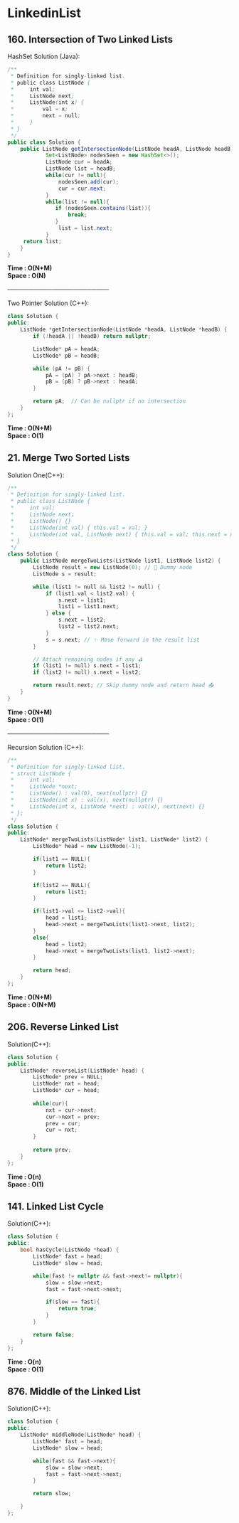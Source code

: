 # LinkedinList

## 160. Intersection of Two Linked Lists
HashSet Solution (Java):
```java
/**
 * Definition for singly-linked list.
 * public class ListNode {
 *     int val;
 *     ListNode next;
 *     ListNode(int x) {
 *         val = x;
 *         next = null;
 *     }
 * }
 */
public class Solution {
    public ListNode getIntersectionNode(ListNode headA, ListNode headB) {
            Set<ListNode> nodesSeen = new HashSet<>();
            ListNode cur = headA;
            ListNode list = headB;
            while(cur != null){
                nodesSeen.add(cur);
                cur = cur.next;
            }
            while(list != null){
               if (nodesSeen.contains(list)){
                   break;
               }
                list = list.next;
            }
     return list;
    }
}
```
**Time : O(N+M)**     
**Space : O(N)**

───────────────────────

Two Pointer Solution (C++):
```c++
class Solution {
public:
    ListNode *getIntersectionNode(ListNode *headA, ListNode *headB) {
        if (!headA || !headB) return nullptr;

        ListNode* pA = headA;
        ListNode* pB = headB;

        while (pA != pB) {
            pA = (pA) ? pA->next : headB;
            pB = (pB) ? pB->next : headA;
        }

        return pA;  // Can be nullptr if no intersection
    }
};
```
**Time : O(N+M)**     
**Space : O(1)**


## 21. Merge Two Sorted Lists
Solution One(C++):
```c++
/**
 * Definition for singly-linked list.
 * public class ListNode {
 *     int val;
 *     ListNode next;
 *     ListNode() {}
 *     ListNode(int val) { this.val = val; }
 *     ListNode(int val, ListNode next) { this.val = val; this.next = next; }
 * }
 */
class Solution {
    public ListNode mergeTwoLists(ListNode list1, ListNode list2) {
        ListNode result = new ListNode(0); // 🎯 Dummy node
        ListNode s = result;

        while (list1 != null && list2 != null) {
            if (list1.val < list2.val) {
                s.next = list1;
                list1 = list1.next;
            } else {
                s.next = list2;
                list2 = list2.next;
            }
            s = s.next; // ✨ Move forward in the result list
        }

        // Attach remaining nodes if any ⛳
        if (list1 != null) s.next = list1;
        if (list2 != null) s.next = list2;

        return result.next; // Skip dummy node and return head 📤
    }
}
```
**Time : O(N+M)**     
**Space : O(1)**

───────────────────────

Recursion Solution (C++):
```c++
/**
 * Definition for singly-linked list.
 * struct ListNode {
 *     int val;
 *     ListNode *next;
 *     ListNode() : val(0), next(nullptr) {}
 *     ListNode(int x) : val(x), next(nullptr) {}
 *     ListNode(int x, ListNode *next) : val(x), next(next) {}
 * };
 */
class Solution {
public:
    ListNode* mergeTwoLists(ListNode* list1, ListNode* list2) {
        ListNode* head = new ListNode(-1);

        if(list1 == NULL){
            return list2;
        }

        if(list2 == NULL){
            return list1;
        }

        if(list1->val <= list2->val){
            head = list1;
            head->next = mergeTwoLists(list1->next, list2);
        }
        else{
            head = list2;
            head->next = mergeTwoLists(list1, list2->next);
        }    

        return head;        
    }
};
```
**Time : O(N+M)**     
**Space : O(N+M)**

## 206. Reverse Linked List
Solution(C++):
```c++
class Solution {
public:
    ListNode* reverseList(ListNode* head) {
        ListNode* prev = NULL;
        ListNode* nxt = head;
        ListNode* cur = head;
        
        while(cur){
            nxt = cur->next;
            cur->next = prev;
            prev = cur;
            cur = nxt;
        }
        
        return prev;
    }
};
```
**Time : O(n)**     
**Space : O(1)**

## 141. Linked List Cycle
Solution(C++):
```c++
class Solution {
public:
    bool hasCycle(ListNode *head) {
        ListNode* fast = head;
        ListNode* slow = head;

        while(fast != nullptr && fast->next!= nullptr){
            slow = slow->next;
            fast = fast->next->next;

            if(slow == fast){
                return true;
            }
        }

        return false;
    }
};
```
**Time : O(n)**     
**Space : O(1)**

## 876. Middle of the Linked List
Solution(C++):
```c++
class Solution {
public:
    ListNode* middleNode(ListNode* head) {
        ListNode* fast = head;
        ListNode* slow = head;

        while(fast && fast->next){
            slow = slow->next;
            fast = fast->next->next;
        }

        return slow;

    }
};
```